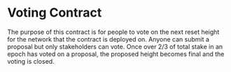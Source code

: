# Voting Contract

The purpose of this contract is for people to vote on the next reset height for the network that the
contract is deployed on. Anyone can submit a proposal but only stakeholders can vote. Once over 2/3 of total
stake in an epoch has voted on a proposal, the proposed height becomes final and the voting is closed.
